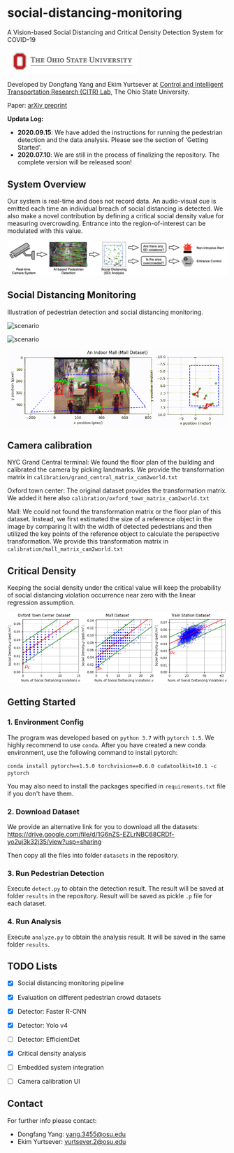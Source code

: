 # social-distancing-monitoring
A Vision-based Social Distancing and Critical Density Detection System for COVID-19

<img src="images/osu-logo.jpg" width="300">

Developed by Dongfang Yang and Ekim Yurtsever at [Control and Intelligent Transportation Research (CITR) Lab](http://citr.osu.edu/), The Ohio State University.

Paper: [arXiv preprint](https://arxiv.org/abs/2007.03578)

**Updata Log:**
- **2020.09.15**: We have added the instructions for running the pedestrian detection and the data analysis. Please see the section of 'Getting Started'.
- **2020.07.10**: We are still in the process of finalizing the repository. The complete version will be released soon!

## System Overview

Our system is real-time and does not record data. An audio-visual cue is emitted each time an individual breach of social distancing is detected. We also make a novel contribution by defining a critical social density value for measuring overcrowding. Entrance into the region-of-interest can be modulated with this value.

![scenario](images/overview.png)

## Social Distancing Monitoring

Illustration of pedestrian detection and social distancing monitoring.

![scenario](images/grand_central.gif)

![scenario](images/oxford.gif)

![scenario](images/mall.gif)

## Camera calibration

NYC Grand Central terminal: We found the floor plan of the building and calibrated the camera by picking landmarks. We provide the transformation matrix in
`calibration/grand_central_matrix_cam2world.txt`

Oxford town center: The original dataset provides the transformation matrix. We added it here also `calibration/oxford_town_matrix_cam2world.txt`

Mall: We could not found the transformation matrix or the floor plan of this dataset. Instead, we first estimated the size of a reference object in the image by comparing it with the width of detected  pedestrians  and  then  utilized  the  key  points  of  the reference object to calculate the perspective transformation. We provide this transformation matrix in `calibration/mall_matrix_cam2world.txt`

## Critical Density

Keeping the social density under the critical value will keep the probability of social distancing violation occurrence near zero with the linear regression assumption.

![scenario](images/critical_density.png)

## Getting Started

### 1. Environment Config
The program was developed based on `python 3.7` with `pytorch 1.5`.
We highly recommend to use `conda`. After you have created a new conda environment, use the following command to install pytorch:
```shell
conda install pytorch==1.5.0 torchvision==0.6.0 cudatoolkit=10.1 -c pytorch
```

You may also need to install the packages specified in `requirements.txt` file if you don't have them.

### 2. Download Dataset

We provide an alternative link for you to download all the datasets: https://drive.google.com/file/d/1G6nZS-EZLrNBC68CRDf-yo2uj3k32j35/view?usp=sharing

Then copy all the files into folder `datasets` in the repository.

### 3. Run Pedestrian Detection

Execute `detect.py` to obtain the detection result. The result will be saved at folder `results` in the repository. Result will be saved as pickle `.p` file for each dataset.

### 4. Run Analysis

Execute `analyze.py` to obtain the analysis result. It will be saved in the same folder `results`.


## TODO Lists

- [x] Social distancing monitoring pipeline
- [x] Evaluation on different pedestrian crowd datasets
- [x] Detector: Faster R-CNN
- [x] Detector: Yolo v4
- [ ] Detector: EfficientDet
- [x] Critical density analysis
- [ ] Embedded system integration
- [ ] Camera calibration UI


## Contact

For further info please contact:
- Dongfang Yang: yang.3455@osu.edu
- Ekim Yurtsever: yurtsever.2@osu.edu
